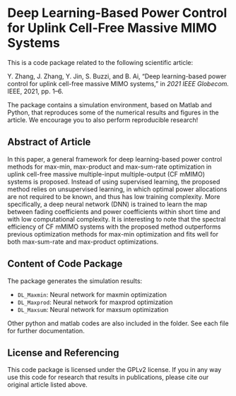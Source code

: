 # Deep Learning-Based Power Control for Uplink Cell-Free Massive MIMO Systems

This is a code package related to the following scientific article:

Y. Zhang, J. Zhang, Y. Jin, S. Buzzi, and B. Ai, “Deep learning-based power control for uplink cell-free massive MIMO systems,” in *2021 IEEE Globecom.* IEEE, 2021, pp. 1–6.

The package contains a simulation environment, based on Matlab and Python, that reproduces some of the numerical results and figures in the article. We encourage you to also perform reproducible research!

## Abstract of Article

In this paper, a general framework for deep learning-based power control methods for max-min, max-product and max-sum-rate optimization in uplink cell-free massive multiple-input multiple-output (CF mMIMO) systems is proposed. Instead of using supervised learning, the proposed method relies on unsupervised learning, in which optimal power allocations are not required to be known, and thus has low training complexity. More specifically, a deep neural network (DNN) is trained to learn the map between fading coefficients and power coefficients within short time and with low computational complexity. It is interesting to note that the spectral efficiency of CF mMIMO systems with the proposed method outperforms previous optimization methods for max-min optimization and fits well for both max-sum-rate and max-product optimizations.

## Content of Code Package

The package generates the simulation results:

- `DL_Maxmin`: Neural network for maxmin optimization
- `DL_Maxprod`: Neural network for maxprod optimization
- `DL_Maxsum`: Neural network for maxsum optimization

Other python and matlab codes are also included in the folder. See each file for further documentation.

## License and Referencing

This code package is licensed under the GPLv2 license. If you in any way use this code for research that results in publications, please cite our original article listed above.


